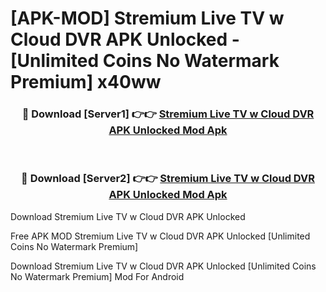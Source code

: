 # [APK-MOD] Stremium  Live TV w  Cloud DVR APK Unlocked - [Unlimited Coins No Watermark Premium] x40ww



<div align="center">
<h3>🔴 Download [Server1] 👉👉 <a href="https://momento.my/?title=Stremium__Live_TV_w__Cloud_DVR_APK_Unlocked">Stremium  Live TV w  Cloud DVR APK Unlocked Mod Apk</a></h3><br>

<h3>🔴 Download [Server2] 👉👉 <a href="https://momento.my/?title=Stremium__Live_TV_w__Cloud_DVR_APK_Unlocked">Stremium  Live TV w  Cloud DVR APK Unlocked Mod Apk</a></h3>
</div>



Download Stremium  Live TV w  Cloud DVR APK Unlocked 

Free APK MOD Stremium  Live TV w  Cloud DVR APK Unlocked [Unlimited Coins No Watermark Premium]

Download Stremium  Live TV w  Cloud DVR APK Unlocked [Unlimited Coins No Watermark Premium] Mod For Android
